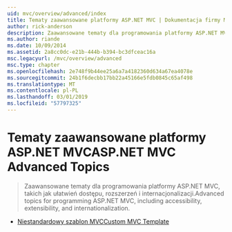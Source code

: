 ```yaml
---
uid: mvc/overview/advanced/index
title: Tematy zaawansowane platformy ASP.NET MVC | Dokumentacja firmy Microsoft
author: rick-anderson
description: Zaawansowane tematy dla programowania platformy ASP.NET MVC, takich jak ułatwień dostępu, rozszerzeń i internacjonalizacji.
ms.author: riande
ms.date: 10/09/2014
ms.assetid: 2a8cc0dc-e21b-444b-b394-bc3dfceac16a
msc.legacyurl: /mvc/overview/advanced
msc.type: chapter
ms.openlocfilehash: 2e748f9b44ee25a6a7a4182360d634a67ea4078e
ms.sourcegitcommit: 24b1f6decbb17bb22a45166e5fdb0845c65af498
ms.translationtype: MT
ms.contentlocale: pl-PL
ms.lasthandoff: 03/01/2019
ms.locfileid: "57797325"
---
```

<a name="aspnet-mvc-advanced-topics"></a><span data-ttu-id="6224b-103">Tematy zaawansowane platformy ASP.NET MVC</span><span class="sxs-lookup"><span data-stu-id="6224b-103">ASP.NET MVC Advanced Topics</span></span>
====================
> <span data-ttu-id="6224b-104">Zaawansowane tematy dla programowania platformy ASP.NET MVC, takich jak ułatwień dostępu, rozszerzeń i internacjonalizacji.</span><span class="sxs-lookup"><span data-stu-id="6224b-104">Advanced topics for programming ASP.NET MVC, including accessibility, extensibility, and internationalization.</span></span>


- [<span data-ttu-id="6224b-105">Niestandardowy szablon MVC</span><span class="sxs-lookup"><span data-stu-id="6224b-105">Custom MVC Template</span></span>](custom-mvc-templates.md)
